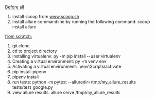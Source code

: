 <u>Before all</u> <br>
1. Install scoop from www.scoop.sh
2. Install allure commandline by running the following command:
scoop install allure

<u>from scratch:</u> <br>

1. git clone
2. cd to project directory 
3. Installing virtualenv: 
py -m pip install --user virtualenv
4. Creating a virtual environment: 
py -m venv env
5. Activating a virtual environment:
.\env\Scripts\activate
6. pip install pipenv
7. pipenv install
8. run tests:
 python -m pytest --alluredir=/tmp/my_allure_results tests/test_google.py
9. view allure results: 
allure serve /tmp/my_allure_results
